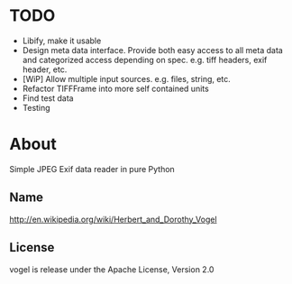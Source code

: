 # TODO

* Libify, make it usable
* Design meta data interface. Provide both easy access to all meta data and categorized access depending on spec. e.g. tiff headers, exif header, etc.
* [WiP] Allow multiple input sources. e.g. files, string, etc.
* Refactor TIFFFrame into more self contained units
* Find test data
* Testing

# About

Simple JPEG Exif data reader in pure Python

## Name

http://en.wikipedia.org/wiki/Herbert_and_Dorothy_Vogel

## License

vogel is release under the Apache License, Version 2.0
